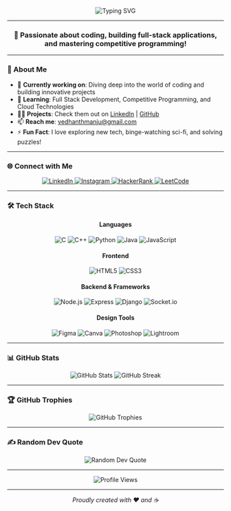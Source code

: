 <div align="center">
  <img src="https://readme-typing-svg.herokuapp.com?font=Fira+Code&size=30&pause=1000&color=00C4CC&center=true&vCenter=true&width=600&lines=Hello+%F0%9F%91%8B+I'm+Vedhanth+M;Aspiring+BTech+CSE+Engineer" alt="Typing SVG" />
</div>

---

<div align="center">
  <h3>🚀 Passionate about coding, building full-stack applications, and mastering competitive programming!</h3>
</div>

---

### 🌟 About Me
- 🔭 **Currently working on**: Diving deep into the world of coding and building innovative projects  
- 🌱 **Learning**: Full Stack Development, Competitive Programming, and Cloud Technologies  
- 👨‍💻 **Projects**: Check them out on [LinkedIn](https://www.linkedin.com/in/vedhanth-m-703131300/) | [GitHub](https://github.com/vedhanth66)  
- 📫 **Reach me**: [vedhanthmanju@gmail.com](mailto:vedhanthmanju@gmail.com)  
- ⚡ **Fun Fact**: I love exploring new tech, binge-watching sci-fi, and solving puzzles!  

---

### 🌐 Connect with Me
<div align="center">
  <a href="https://www.linkedin.com/in/vedhanth-m-703131300" target="_blank">
    <img src="https://img.shields.io/badge/LinkedIn-%230077B5.svg?&style=for-the-badge&logo=linkedin&logoColor=white" alt="LinkedIn" />
  </a>
  <a href="https://instagram.com/vedhanth66" target="_blank">
    <img src="https://img.shields.io/badge/Instagram-%23E4405F.svg?&style=for-the-badge&logo=instagram&logoColor=white" alt="Instagram" />
  </a>
  <a href="https://www.hackerrank.com/profile/vedhanthmanju" target="_blank">
    <img src="https://img.shields.io/badge/HackerRank-%232EC866.svg?&style=for-the-badge&logo=hackerrank&logoColor=white" alt="HackerRank" />
  </a>
  <a href="https://leetcode.com/u/hWANQmwYyN/" target="_blank">
    <img src="https://img.shields.io/badge/LeetCode-%23FFA116.svg?&style=for-the-badge&logo=leetcode&logoColor=white" alt="LeetCode" />
  </a>
</div>

---

### 🛠️ Tech Stack
<div align="center">
  <h4>Languages</h4>
  <img src="https://img.shields.io/badge/C-%2300599C.svg?style=for-the-badge&logo=c&logoColor=white" alt="C" />
  <img src="https://img.shields.io/badge/C++-%2300599C.svg?style=for-the-badge&logo=c%2B%2B&logoColor=white" alt="C++" />
  <img src="https://img.shields.io/badge/Python-%233776AB.svg?style=for-the-badge&logo=python&logoColor=white" alt="Python" />
  <img src="https://img.shields.io/badge/Java-%23ED8B00.svg?style=for-the-badge&logo=openjdk&logoColor=white" alt="Java" />
  <img src="https://img.shields.io/badge/JavaScript-%23F7DF1E.svg?style=for-the-badge&logo=javascript&logoColor=black" alt="JavaScript" />
  
  <h4>Frontend</h4>
  <img src="https://img.shields.io/badge/HTML5-%23E34F26.svg?style=for-the-badge&logo=html5&logoColor=white" alt="HTML5" />
  <img src="https://img.shields.io/badge/CSS3-%231572B6.svg?style=for-the-badge&logo=css3&logoColor=white" alt="CSS3" />
  
  <h4>Backend & Frameworks</h4>
  <img src="https://img.shields.io/badge/Node.js-%23339933.svg?style=for-the-badge&logo=node.js&logoColor=white" alt="Node.js" />
  <img src="https://img.shields.io/badge/Express-%23000000.svg?style=for-the-badge&logo=express&logoColor=white" alt="Express" />
  <img src="https://img.shields.io/badge/Django-%23092E20.svg?style=for-the-badge&logo=django&logoColor=white" alt="Django" />
  <img src="https://img.shields.io/badge/Socket.io-%23010101.svg?style=for-the-badge&logo=socket.io&logoColor=white" alt="Socket.io" />
  
  <h4>Design Tools</h4>
  <img src="https://img.shields.io/badge/Figma-%23F24E1E.svg?style=for-the-badge&logo=figma&logoColor=white" alt="Figma" />
  <img src="https://img.shields.io/badge/Canva-%2300C4CC.svg?style=for-the-badge&logo=canva&logoColor=white" alt="Canva" />
  <img src="https://img.shields.io/badge/Adobe%20Photoshop-%2331A8FF.svg?style=for-the-badge&logo=adobe-photoshop&logoColor=white" alt="Photoshop" />
  <img src="https://img.shields.io/badge/Adobe%20Lightroom-%2331A8FF.svg?style=for-the-badge&logo=adobe-lightroom&logoColor=white" alt="Lightroom" />
</div>

---

### 📊 GitHub Stats
<div align="center">
  <img src="https://github-readme-stats.vercel.app/api?username=vedhanth66&show_icons=true&theme=radical" alt="GitHub Stats" />
  <img src="https://github-readme-streak-stats.herokuapp.com/?user=vedhanth66&theme=radical" alt="GitHub Streak" />
</div>

---

### 🏆 GitHub Trophies
<div align="center">
  <img src="https://github-profile-trophy.vercel.app/?username=vedhanth66&theme=radical&no-frame=true&margin-w=15" alt="GitHub Trophies" />
</div>

---

### ✍️ Random Dev Quote
<div align="center">
  <img src="https://quotes-github-readme.vercel.app/api?type=horizontal&theme=radical" alt="Random Dev Quote" />
</div>

---

<div align="center">
  <img src="https://komarev.com/ghpvc/?username=vedhanth66&style=flat-square&color=00C4CC" alt="Profile Views" />
</div>

---

<div align="center">
  <p><i>Proudly created with ❤️ and ☕</i></p>
</div>
